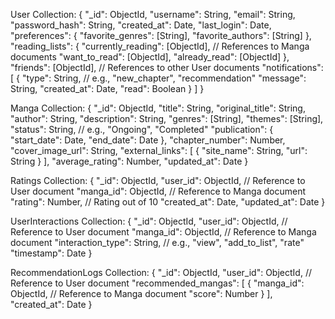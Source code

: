 
User Collection:
{
  "_id": ObjectId,
  "username": String,
  "email": String,
  "password_hash": String,
  "created_at": Date,
  "last_login": Date,
  "preferences": {
    "favorite_genres": [String],
    "favorite_authors": [String]
  },
  "reading_lists": {
    "currently_reading": [ObjectId], // References to Manga documents
    "want_to_read": [ObjectId],
    "already_read": [ObjectId]
  },
  "friends": [ObjectId], // References to other User documents
  "notifications": [
    {
      "type": String, // e.g., "new_chapter", "recommendation"
      "message": String,
      "created_at": Date,
      "read": Boolean
    }
  ]
}

Manga Collection:
{
  "_id": ObjectId,
  "title": String,
  "original_title": String,
  "author": String,
  "description": String,
  "genres": [String],
  "themes": [String],
  "status": String, // e.g., "Ongoing", "Completed"
  "publication": {
    "start_date": Date,
    "end_date": Date
  },
  "chapter_number": Number,
  "cover_image_url": String,
  "external_links": [
    {
      "site_name": String,
      "url": String
    }
  ],
  "average_rating": Number,
  "updated_at": Date
}

Ratings Collection:
{
  "_id": ObjectId,
  "user_id": ObjectId,  // Reference to User document
  "manga_id": ObjectId,  // Reference to Manga document
  "rating": Number,  // Rating out of 10
  "created_at": Date,
  "updated_at": Date
}

UserInteractions Collection:
{
  "_id": ObjectId,
  "user_id": ObjectId, // Reference to User document
  "manga_id": ObjectId, // Reference to Manga document
  "interaction_type": String, // e.g., "view", "add_to_list", "rate"
  "timestamp": Date
}

RecommendationLogs Collection:
{
  "_id": ObjectId,
  "user_id": ObjectId, // Reference to User document
  "recommended_mangas": [
    {
      "manga_id": ObjectId, // Reference to Manga document
      "score": Number
    }
  ],
  "created_at": Date
}